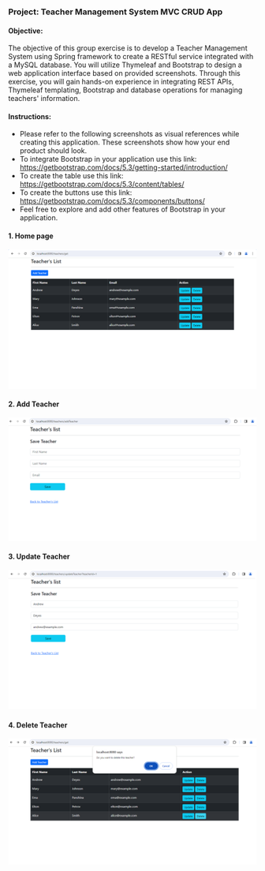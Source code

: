 ### Project: Teacher Management System MVC CRUD App

#### Objective:
The objective of this group exercise is to develop a Teacher Management System using Spring framework to create a RESTful service integrated with a MySQL database. 
You will utilize Thymeleaf and Bootstrap to design a web application interface based on provided screenshots. Through this exercise, you will gain hands-on experience in integrating REST APIs, Thymeleaf templating, Bootstrap and database operations for managing teachers' information.

#### Instructions:
- Please refer to the following screenshots as visual references while creating this application. These screenshots show how your end product should look.
- To integrate Bootstrap in your application use this link: https://getbootstrap.com/docs/5.3/getting-started/introduction/
- To create the table use this link: https://getbootstrap.com/docs/5.3/content/tables/
- To create the buttons use this link: https://getbootstrap.com/docs/5.3/components/buttons/
- Feel free to explore and add other features of Bootstrap in your application.
  
#### 1. Home page
![Home](https://github.com/bardha-islami/mvc-crud-rest-api/blob/main/home.png?raw=true)
#### 2. Add Teacher
![Add Teacher](https://github.com/bardha-islami/mvc-crud-rest-api/blob/main/addTeacher.png?raw=true)
#### 3. Update Teacher
![Update Teacher](https://github.com/bardha-islami/mvc-crud-rest-api/blob/main/updateTeacher.png?raw=true)
#### 4. Delete Teacher
![Delete Teacher](https://github.com/bardha-islami/mvc-crud-rest-api/blob/main/deleteTeacher.png?raw=true)

